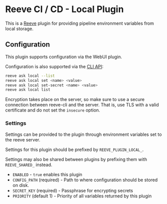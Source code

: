# Reeve CI / CD - Local Plugin

This is a [Reeve](https://github.com/reeveci/reeve) plugin for providing pipeline environment variables from local storage.

## Configuration

This plugin supports configuration via the WebUI plugin.

Configuration is also supported via the [CLI API](https://github.com/reeveci/reeve-cli):

```sh
reeve ask local --list
reeve ask local set <name> <value>
reeve ask local set-secret <name> <value>
reeve ask local list
```

Encryption takes place on the server, so make sure to use a secure connection between reeve-cli and the server. That is, use TLS with a valid certificate and do not set the `insecure` option.

### Settings

Settings can be provided to the plugin through environment variables set to the reeve server.

Settings for this plugin should be prefixed by `REEVE_PLUGIN_LOCAL_`.

Settings may also be shared between plugins by prefixing them with `REEVE_SHARED_` instead.

- `ENABLED` - `true` enables this plugin
- `CONFIG_PATH` (required) - Path to where configuration should be stored on disk.
- `SECRET_KEY` (required) - Passphrase for encrypting secrets
- `PRIORITY` (default 1) - Priority of all variables returned by this plugin
